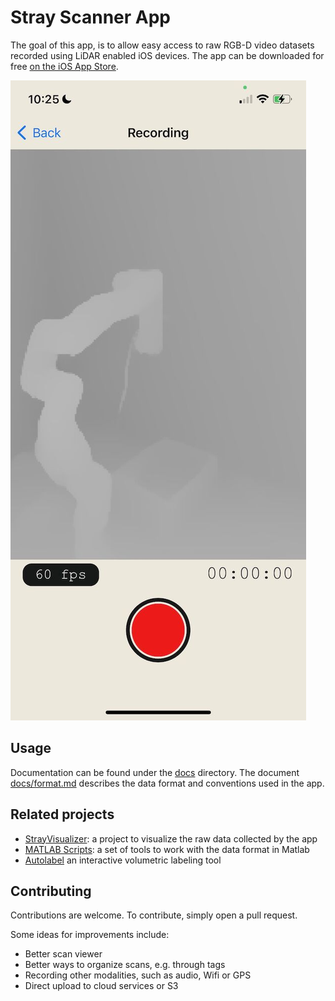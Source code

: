 
# Stray Scanner App

The goal of this app, is to allow easy access to raw RGB-D video datasets recorded using LiDAR enabled iOS devices. The app can be downloaded for free [on the iOS App Store](https://apps.apple.com/us/app/stray-scanner/id1557051662).

![Stray Scanner RGB-D scanning view](images/screenshot.jpg)

## Usage

Documentation can be found under the [docs](docs/) directory. The document [docs/format.md](docs/format.md) describes the data format and conventions used in the app.

## Related projects

- [StrayVisualizer](https://github.com/kekeblom/StrayVisualize://github.com/kekeblom/StrayVisualizer): a project to visualize the raw data collected by the app
- [MATLAB Scripts](https://github.com/PyojinKim/StrayScannerVisualizer): a set of tools to work with the data format in Matlab
- [Autolabel](https://github.com/ethz-asl/autolabel) an interactive volumetric labeling tool

## Contributing

Contributions are welcome. To contribute, simply open a pull request.

Some ideas for improvements include:
- Better scan viewer
- Better ways to organize scans, e.g. through tags
- Recording other modalities, such as audio, Wifi or GPS
- Direct upload to cloud services or S3

